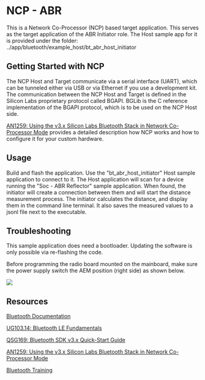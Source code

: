 # NCP - ABR

This is a Network  Co-Processor (NCP) based target application. This serves as the target application of the ABR Initiator role. The Host sample app for it is provided under the folder: ../app/bluetooth/example_host/bt_abr_host_initiator

## Getting Started with NCP

The NCP Host and Target communicate via a serial interface (UART), which can be tunneled either via USB or via Ethernet if you use a development kit. The communication between the NCP Host and Target is defined in the Silicon Labs proprietary protocol called BGAPI. BGLib is the C reference implementation of the BGAPI protocol, which is to be used on the NCP Host side.

[AN1259: Using the v3.x Silicon Labs Bluetooth Stack in Network Co-Processor Mode](https://www.silabs.com/documents/public/application-notes/an1259-bt-ncp-mode-sdk-v3x.pdf) provides a detailed description how NCP works and how to configure it for your custom hardware.

## Usage

Build and flash the application. Use the "bt_abr_host_initiator" Host sample application to connect to it. The Host application will scan for a device running the "Soc - ABR Reflector" sample application. When found, the initiator will create a connection between them and will start the distance measurement process. The initiator calculates the distance, and display them in the command line terminal. It also saves the measured values to a jsonl file next to the executable.

## Troubleshooting

This sample application does need a bootloader. Updating the software is only possible via re-flashing the code.

Before programming the radio board mounted on the mainboard, make sure the power supply switch the AEM position (right side) as shown below.

![](./image/readme_img0.png)

## Resources

[Bluetooth Documentation](https://docs.silabs.com/bluetooth/latest/)

[UG103.14: Bluetooth LE Fundamentals](https://www.silabs.com/documents/public/user-guides/ug103-14-fundamentals-ble.pdf)

[QSG169: Bluetooth SDK v3.x Quick-Start Guide](https://www.silabs.com/documents/public/quick-start-guides/qsg169-bluetooth-sdk-v3x-quick-start-guide.pdf)

[AN1259: Using the v3.x Silicon Labs Bluetooth Stack in Network Co-Processor Mode](https://www.silabs.com/documents/public/application-notes/an1259-bt-ncp-mode-sdk-v3x.pdf)

[Bluetooth Training](https://www.silabs.com/support/training/bluetooth)

